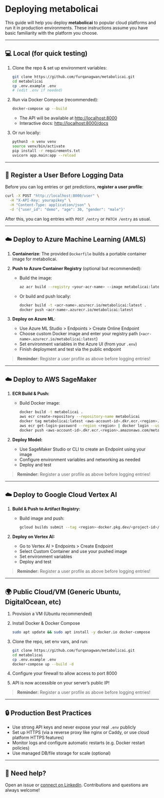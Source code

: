 # Deploying metabolicai

This guide will help you deploy **metabolicai** to popular cloud platforms and run it in production environments. These instructions assume you have basic familiarity with the platform you choose.

---

## 💻 Local (for quick testing)

1. Clone the repo & set up environment variables:

   ```bash
   git clone https://github.com/furqanagwan/metabolicai.git
   cd metabolicai
   cp .env.example .env
   # (edit .env if needed)
   ```

2. Run via Docker Compose (recommended):

   ```bash
   docker-compose up --build
   ```

   * The API will be available at [http://localhost:8000](http://localhost:8000)
   * Interactive docs: [http://localhost:8000/docs](http://localhost:8000/docs)

3. Or run locally:

   ```bash
   python3 -m venv venv
   source venv/bin/activate
   pip install -r requirements.txt
   uvicorn app.main:app --reload
   ```

---

## 🔑 Register a User Before Logging Data

Before you can log entries or get predictions, **register a user profile**:

```bash
curl -X POST "http://localhost:8000/user" \
  -H "X-API-Key: yourapikey" \
  -H "Content-Type: application/json" \
  -d '{"user_id": "demo", "age": 30, "gender": "male"}'
```

After this, you can log entries with `POST /entry` or `PATCH /entry` as usual.

---

## ☁️ Deploy to Azure Machine Learning (AMLS)

1. **Containerize**: The provided `Dockerfile` builds a portable container image for metabolicai.
2. **Push to Azure Container Registry** (optional but recommended):

   * Build the image:

     ```bash
     az acr build --registry <your-acr-name> --image metabolicai:latest .
     ```
   * Or build and push locally:

     ```bash
     docker build -t <acr-name>.azurecr.io/metabolicai:latest .
     docker push <acr-name>.azurecr.io/metabolicai:latest
     ```
3. **Deploy on Azure ML**:

   * Use Azure ML Studio > Endpoints > Create Online Endpoint
   * Choose custom Docker image and enter your registry path (`<acr-name>.azurecr.io/metabolicai:latest`)
   * Set environment variables in the Azure UI (from your `.env`)
   * Finish deployment and test via the public endpoint

> **Reminder:** Register a user profile as above before logging entries!

---

## ☁️ Deploy to AWS SageMaker

1. **ECR Build & Push:**

   * Build Docker image:

     ```bash
     docker build -t metabolicai .
     aws ecr create-repository --repository-name metabolicai
     docker tag metabolicai:latest <aws-account-id>.dkr.ecr.<region>.amazonaws.com/metabolicai:latest
     aws ecr get-login-password --region <region> | docker login --username AWS --password-stdin <aws-account-id>.dkr.ecr.<region>.amazonaws.com
     docker push <aws-account-id>.dkr.ecr.<region>.amazonaws.com/metabolicai:latest
     ```
2. **Deploy Model:**

   * Use SageMaker Studio or CLI to create an Endpoint using your image
   * Configure environment variables and networking as needed
   * Deploy and test

> **Reminder:** Register a user profile as above before logging entries!

---

## ☁️ Deploy to Google Cloud Vertex AI

1. **Build & Push to Artifact Registry:**

   * Build image and push:

     ```bash
     gcloud builds submit --tag <region>-docker.pkg.dev/<project-id>/metabolicai/metabolicai:latest .
     ```
2. **Deploy on Vertex AI:**

   * Go to Vertex AI > Endpoints > Create Endpoint
   * Select Custom Container and use your pushed image
   * Set environment variables
   * Deploy and test

> **Reminder:** Register a user profile as above before logging entries!

---

## 🌍 Public Cloud/VM (Generic Ubuntu, DigitalOcean, etc)

1. Provision a VM (Ubuntu recommended)
2. Install Docker & Docker Compose

   ```bash
   sudo apt update && sudo apt install -y docker.io docker-compose
   ```
3. Clone the repo, set env vars, and run:

   ```bash
   git clone https://github.com/furqanagwan/metabolicai.git
   cd metabolicai
   cp .env.example .env
   docker-compose up --build -d
   ```
4. Configure your firewall to allow access to port 8000
5. API is now accessible on your server’s public IP!

> **Reminder:** Register a user profile as above before logging entries!

---

## 🔒 Production Best Practices

* Use strong API keys and never expose your real `.env` publicly
* Set up HTTPS (via a reverse proxy like nginx or Caddy, or use cloud platform HTTPS features)
* Monitor logs and configure automatic restarts (e.g. Docker restart policies)
* Use managed DB/file storage for scale (optional)

---

## 🙋 Need help?

Open an issue or [connect on LinkedIn](https://linkedin.com/in/furqanagwan). Contributions and questions are always welcome!
